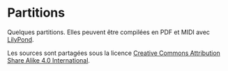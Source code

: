 # Partitions

Quelques partitions. Elles peuvent être compilées en PDF et MIDI avec
[LilyPond](http://lilypond.org/).

Les sources sont partagées sous la licence
[Creative Commons Attribution Share Alike 4.0 International](https://choosealicense.com/licenses/cc-by-sa-4.0/).
